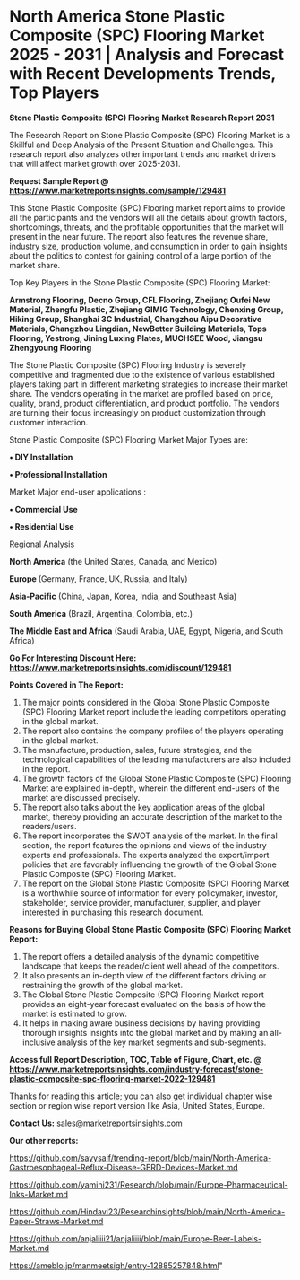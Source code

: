 # North America Stone Plastic Composite (SPC) Flooring Market 2025 - 2031 | Analysis and Forecast with Recent Developments Trends, Top Players

<strong>Stone Plastic Composite (SPC) Flooring Market Research Report 2031</strong>

The Research Report on Stone Plastic Composite (SPC) Flooring Market is a Skillful and Deep Analysis of the Present Situation and Challenges. This research report also analyzes other important trends and market drivers that will affect market growth over 2025-2031.

<strong>Request Sample Report @ <a href=https://www.marketreportsinsights.com/sample/129481>https://www.marketreportsinsights.com/sample/129481</a></strong>

This Stone Plastic Composite (SPC) Flooring market report aims to provide all the participants and the vendors will all the details about growth factors, shortcomings, threats, and the profitable opportunities that the market will present in the near future. The report also features the revenue share, industry size, production volume, and consumption in order to gain insights about the politics to contest for gaining control of a large portion of the market share.

Top Key Players in the Stone Plastic Composite (SPC) Flooring Market:

<strong>Armstrong Flooring, Decno Group, CFL Flooring, Zhejiang Oufei New Material, Zhengfu Plastic, Zhejiang GIMIG Technology, Chenxing Group, Hiking Group, Shanghai 3C Industrial, Changzhou Aipu Decorative Materials, Changzhou Lingdian, NewBetter Building Materials, Tops Flooring, Yestrong, Jining Luxing Plates, MUCHSEE Wood, Jiangsu Zhengyoung Flooring</strong>

The Stone Plastic Composite (SPC) Flooring Industry is severely competitive and fragmented due to the existence of various established players taking part in different marketing strategies to increase their market share. The vendors operating in the market are profiled based on price, quality, brand, product differentiation, and product portfolio. The vendors are turning their focus increasingly on product customization through customer interaction.

Stone Plastic Composite (SPC) Flooring Market Major Types are:

<strong>• DIY Installation

• Professional Installation</strong>

Market Major end-user applications :

<strong>• Commercial Use

• Residential Use</strong>

Regional Analysis

</u><strong><b>North America</b></strong> (the United States, Canada, and Mexico)

<strong><b>Europe </b></strong>(Germany, France, UK, Russia, and Italy)

<strong><b>Asia-Pacific</b></strong> (China, Japan, Korea, India, and Southeast Asia)

<strong><b>South America</b></strong> (Brazil, Argentina, Colombia, etc.)

<strong><b>The Middle East and Africa</b></strong> (Saudi Arabia, UAE, Egypt, Nigeria, and South Africa)

<strong>Go For Interesting Discount Here: <a href=https://www.marketreportsinsights.com/discount/129481>https://www.marketreportsinsights.com/discount/129481</a></strong>

<strong>Points Covered in The Report:</strong>
<ol>
  <li>The major points considered in the Global Stone Plastic Composite (SPC) Flooring Market report include the leading competitors operating in the global market.</li>
  <li>The report also contains the company profiles of the players operating in the global market.</li>
  <li>The manufacture, production, sales, future strategies, and the technological capabilities of the leading manufacturers are also included in the report.</li>
  <li>The growth factors of the Global Stone Plastic Composite (SPC) Flooring Market are explained in-depth, wherein the different end-users of the market are discussed precisely.</li>
  <li>The report also talks about the key application areas of the global market, thereby providing an accurate description of the market to the readers/users.</li>
  <li>The report incorporates the SWOT analysis of the market. In the final section, the report features the opinions and views of the industry experts and professionals. The experts analyzed the export/import policies that are favorably influencing the growth of the Global Stone Plastic Composite (SPC) Flooring Market.</li>
  <li>The report on the Global Stone Plastic Composite (SPC) Flooring Market is a worthwhile source of information for every policymaker, investor, stakeholder, service provider, manufacturer, supplier, and player interested in purchasing this research document.</li>
</ol>
<strong>Reasons for Buying Global Stone Plastic Composite (SPC) Flooring Market Report:</strong>

<ol>
  <li>The report offers a detailed analysis of the dynamic competitive landscape that keeps the reader/client well ahead of the competitors.</li>
  <li>It also presents an in-depth view of the different factors driving or restraining the growth of the global market.</li>
  <li>The Global Stone Plastic Composite (SPC) Flooring Market report provides an eight-year forecast evaluated on the basis of how the market is estimated to grow.</li>
  <li>It helps in making aware business decisions by having providing thorough insights insights into the global market and by making an all-inclusive analysis of the key market segments and sub-segments.</li>
</ol>
<strong>Access full Report Description, TOC, Table of Figure, Chart, etc. @ <a href=https://www.marketreportsinsights.com/industry-forecast/stone-plastic-composite-spc-flooring-market-2022-129481>https://www.marketreportsinsights.com/industry-forecast/stone-plastic-composite-spc-flooring-market-2022-129481</a></strong>


Thanks for reading this article; you can also get individual chapter wise section or region wise report version like Asia, United States, Europe.

<strong>Contact Us:</strong>
sales@marketreportsinsights.com

<strong>Our other reports:</strong>

<a href=https://github.com/sayysaif/trending-report/blob/main/North-America-Gastroesophageal-Reflux-Disease-GERD-Devices-Market.md>https://github.com/sayysaif/trending-report/blob/main/North-America-Gastroesophageal-Reflux-Disease-GERD-Devices-Market.md</a>

<a href=https://github.com/yamini231/Research/blob/main/Europe-Pharmaceutical-Inks-Market.md>https://github.com/yamini231/Research/blob/main/Europe-Pharmaceutical-Inks-Market.md</a>

<a href=https://github.com/Hindavi23/Researchinsights/blob/main/North-America-Paper-Straws-Market.md>https://github.com/Hindavi23/Researchinsights/blob/main/North-America-Paper-Straws-Market.md</a>

<a href=https://github.com/anjaliiii21/anjaliiii/blob/main/Europe-Beer-Labels-Market.md>https://github.com/anjaliiii21/anjaliiii/blob/main/Europe-Beer-Labels-Market.md</a>

<a href=https://ameblo.jp/manmeetsigh/entry-12885257848.html>https://ameblo.jp/manmeetsigh/entry-12885257848.html</a>"
